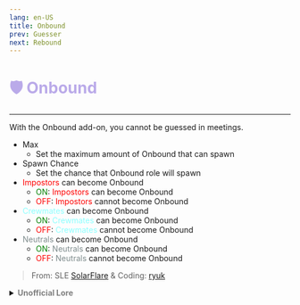 ```yaml
---
lang: en-US
title: Onbound
prev: Guesser
next: Rebound
---
```


# <font color=#baaae9>🛡️ <b>Onbound</b></font> <Badge text="Guesser" type="tip" vertical="middle"/>
---

With the Onbound add-on, you cannot be guessed in meetings.
* Max
  * Set the maximum amount of Onbound that can spawn
* Spawn Chance
  * Set the chance that Onbound role will spawn
* <font color=red>Impostors</font> can become Onbound
  * <font color=green>ON</font>: <font color=red>Impostors</font> can become Onbound
  * <font color=red>OFF</font>: <font color=red>Impostors</font> cannot become Onbound
* <font color=#8cffff>Crewmates</font> can become Onbound
  * <font color=green>ON</font>: <font color=#8cffff>Crewmates</font> can become Onbound
  * <font color=red>OFF</font>: <font color=#8cffff>Crewmates</font> cannot become Onbound
* <font color=#7f8c8d>Neutrals</font> can become Onbound
  * <font color=green>ON</font>: <font color=#7f8c8d>Neutrals</font> can become Onbound
  * <font color=red>OFF</font>: <font color=#7f8c8d>Neutrals</font> cannot become Onbound

> From: SLE [SolarFlare](#) & Coding: [ryuk](#)

<details>
<summary><b><font color=gray>Unofficial Lore</font></b></summary>

Placeholder: This role is a ROLE OH EM GOSH
> Submitted by: Member
</details>